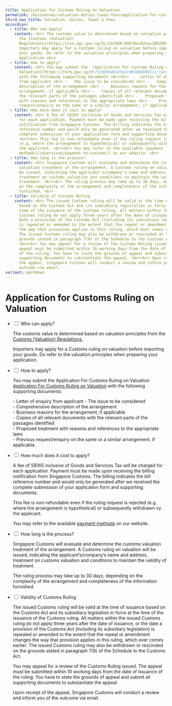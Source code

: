 ```yaml
---
title: Application for Customs Ruling on Valuation
permalink: /businesses/valuation-duties-taxes-fees/application-for-customs-ruling-on-valuation/
third_nav_title: Valuation, Duties, Taxes & Fees
accordion:
  - title: Who can apply?
    content: <br> The customs value is determined based on valuation principles from
      the [Customs (Valuation)
      Regulations](https://sso.agc.gov.sg/SL/CA1960-RG8?DocDate=20020930&TransactionDate=20090831235959){:target="_blank"}.<br><br>
      Importers may apply for a Customs ruling on valuation before importing
      your goods. Do refer to the valuation principles when preparing your
      application.<br>
  - title: How to apply?
    content: <br> You may submit the  [Application For Customs Ruling on
      Valuation](https://form.gov.sg/#!/5cb03b49a25e2c0010866861){:target="_blank"}
      with the following supporting documents <br><br> -   Letter of enquiry
      from applicant <br> -   The issue to be considered <br> -   Comprehensive
      description of the arrangement <br> -   Business reasons for the
      arrangement, if applicable <br> -   Copies of all relevant documents with
      the relevant parts of the passages identified <br> -   Proposed treatment
      with reasons and references to the appropriate laws <br> -   Previous
      request/enquiry on the same or a similar arrangement, if applicable. <br>
  - title: How much does it cost to apply?
    content: <br> A fee of S$165 inclusive of Goods and Services Tax will be charged
      for each application. Payment must be made upon receiving the billing
      notification from Singapore Customs. The billing indicates the bill
      reference number and would only be generated after we received the
      complete submission of your application form and supporting documents.
      <br><br> This fee is non-refundable even if the ruling request is rejected
      (e.g. where the arrangement is hypothetical) or subsequently withdrawn vy
      the applicant. <br><br> You may refer to the available [payment
      methods](/eservices/payment-to-customs/) on our website. <br>
  - title: How long is the process?
    content: <br> Singapore Customs will evaluate and determine the customs
      valuation treatment of the arrangement. A Customs ruling on valuation will
      be issued, indicating the applicant's/company's name and address,
      treatment on customs valuation and conditions to maintain the validity of
      treatment. <br><br> The ruling process may take up to 30 days, depending
      on the complexity of the arrangement and completeness of the information
      furnished. <br>
  - title: Validity of Customs Ruling
    content: <br> The issued Customs ruling will be valid at the time of issuance
      based on the Customs Act and its subsidiary legislation in force at the
      time of the issuance of the Customs ruling. All matters within the issued
      Customs ruling do not apply three years after the date of issuance, or the
      date a provision of the Customs Act (including its subsidiary legislation)
      is repealed or amended to the extent that the repeal or amendment changes
      the way that provision applies in this ruling, which ever comes earlier.
      The issued Customs ruling may also be withdrawn or rescinded on the
      grounds stated in paragraph 7(9) of the Schedule to the Customs Act.
      <br><br> You may appeal for a review of the Customs Ruling issued. The
      appeal must be submitted within 10 working days from the date of issuance
      of the ruling. You have to state the grounds of appeal and submit all
      supporting documents to substantiate the appeal. <br><br> Upon receipt of
      the appeal, Singapore Customs will conduct a review and inform you of the
      outcome via email.
variant: markdown
---
```

# Application for Customs Ruling on Valuation

<ul class="jekyllcodex_accordion">
  <li>
    <input type="checkbox" id="accordion1">
    <label for="accordion1">Who can apply?</label>
    <div>
      <p>The customs value is determined based on valuation principles from the <a href="https://sso.agc.gov.sg/SL/CA1960-RG8?DocDate=20020930" target="new">Customs (Valuation) Regulations.</a></p>
			<p>Importers may apply for a Customs ruling on valuation before importing your goods. Do refer to the valuation principles when preparing your application.</p>
    </div>
	</li>  
  <li>
    <input type="checkbox" id="accordion2">
    <label for="accordion2">How to apply?</label>
    <div>
      <p>You may submit the Application For Customs Ruling on Valuation <a href="https://form.gov.sg/#!/5cb03b49a25e2c0010866861" target="new"> Application For Customs Ruling on Valuation</a> with the following supporting documents:</p>
 		<p>- Letter of enquiry from applicant
- The issue to be considered<br>
- Comprehensive description of the arrangement<br>
- Business reasons for the arrangement, if applicable<br>
- Copies of all relevant documents with the relevant parts of the passages identified<br>
- Proposed treatment with reasons and references to the appropriate laws<br>
			- Previous request/enquiry on the same or a similar arrangement, if applicable.</p>
    </div>
	</li>  
  <li>
    <input type="checkbox" id="accordion3">
    <label for="accordion3">How much does it cost to apply?</label>
    <div>
      <p>A fee of S$165 inclusive of Goods and Services Tax will be charged for each application. Payment must be made upon receiving the billing notification from Singapore Customs. The billing indicates the bill reference number and would only be generated after we received the complete submission of your application form and supporting documents.</p>
			<p>This fee is non-refundable even if the ruling request is rejected (e.g. where the arrangement is hypothetical) or subsequently withdrawn vy the applicant.</p>
			<p>You may refer to the available <a href="https://www.customs.gov.sg/eservices/payment-to-customs" target="new">payment methods</a> on our website.</p>
    </div>
	</li>  
  <li>
    <input type="checkbox" id="accordion4">
    <label for="accordion4">How long is the process?</label>
    <div>
      <p>Singapore Customs will evaluate and determine the customs valuation treatment of the arrangement. A Customs ruling on valuation will be issued, indicating the applicant’s/company’s name and address, treatment on customs valuation and conditions to maintain the validity of treatment.</p>
			<p>The ruling process may take up to 30 days, depending on the complexity of the arrangement and completeness of the information furnished.</p>
    </div>
	</li>  
  <li>
    <input type="checkbox" id="accordion5">
    <label for="accordion5">Validity of Customs Ruling</label>
    <div>
      <p>The issued Customs ruling will be valid at the time of issuance based on the Customs Act and its subsidiary legislation in force at the time of the issuance of the Customs ruling. All matters within the issued Customs ruling do not apply three years after the date of issuance, or the date a provision of the Customs Act (including its subsidiary legislation) is repealed or amended to the extent that the repeal or amendment changes the way that provision applies in this ruling, which ever comes earlier. The issued Customs ruling may also be withdrawn or rescinded on the grounds stated in paragraph 7(9) of the Schedule to the Customs Act.</p>
			<p>You may appeal for a review of the Customs Ruling issued. The appeal must be submitted within 10 working days from the date of issuance of the ruling. You have to state the grounds of appeal and submit all supporting documents to substantiate the appeal.</p>
			<p>Upon receipt of the appeal, Singapore Customs will conduct a review and inform you of the outcome via email.</p>
    </div>
	</li>  
  </ul>